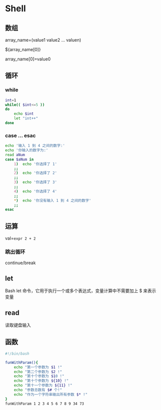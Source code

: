 # Shell

## 数组

array_name=(value1 value2 ... valuen)

${array_name[0]}

array_name[0]=value0

## 循环

### while 

```sh
int=1
while(( $int<=5 ))
do
    echo $int
    let "int++"
done    
```

### case ... esac

```sh
echo '输入 1 到 4 之间的数字:'
echo '你输入的数字为:'
read aNum
case $aNum in
    1)  echo '你选择了 1'
    ;;
    2)  echo '你选择了 2'
    ;;
    3)  echo '你选择了 3'
    ;;
    4)  echo '你选择了 4'
    ;;
    *)  echo '你没有输入 1 到 4 之间的数字'
    ;;
esac
```

## 运算

val=`expr 2 + 2`


### 跳出循环
continue/break

## let 

Bash let 命令，它用于执行一个或多个表达式，变量计算中不需要加上 $ 来表示变量

## read

读取键盘输入

## 函数

```sh
#!/bin/bash

funWithParam(){
    echo "第一个参数为 $1 !"
    echo "第二个参数为 $2 !"
    echo "第十个参数为 $10 !"
    echo "第十个参数为 ${10} !"
    echo "第十一个参数为 ${11} !"
    echo "参数总数有 $# 个!"
    echo "作为一个字符串输出所有参数 $* !"
}
funWithParam 1 2 3 4 5 6 7 8 9 34 73
```

